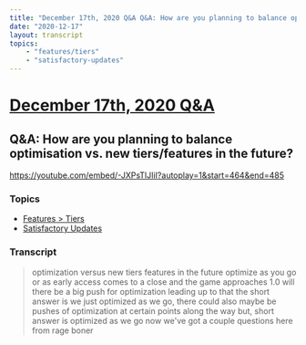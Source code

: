 ```yaml
---
title: "December 17th, 2020 Q&A Q&A: How are you planning to balance optimisation vs. new tiers/features in the future?"
date: "2020-12-17"
layout: transcript
topics:
    - "features/tiers"
    - "satisfactory-updates"
---
```

# [December 17th, 2020 Q&A](../2020-12-17.md)
## Q&A: How are you planning to balance optimisation vs. new tiers/features in the future?
https://youtube.com/embed/-JXPsTlJIiI?autoplay=1&start=464&end=485

### Topics
* [Features > Tiers](../topics/features/tiers.md)
* [Satisfactory Updates](../topics/satisfactory-updates.md)

### Transcript

> optimization versus new tiers features in the future optimize as you go or as early access comes to a close and the game approaches 1.0 will there be a big push for optimization leading up to that the short answer is we just optimized as we go, there could also maybe be pushes of optimization at certain points along the way but, short answer is optimized as we go now we've got a couple questions here from rage boner
